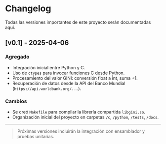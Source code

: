# Changelog

Todas las versiones importantes de este proyecto serán documentadas aquí.

## [v0.1] - 2025-04-06
### Agregado
- Integración inicial entre Python y C.
- Uso de `ctypes` para invocar funciones C desde Python.
- Procesamiento del valor GINI: conversión float a int, suma +1.
- Recuperación de datos desde la API del Banco Mundial (`https://api.worldbank.org/...`).

### Cambios
- Se creó `Makefile` para compilar la librería compartida `libgini.so`.
- Organización inicial del proyecto en carpetas `/c`, `/python`, `/tests`, `/docs`.

---

> Próximas versiones incluirán la integración con ensamblador y pruebas unitarias.